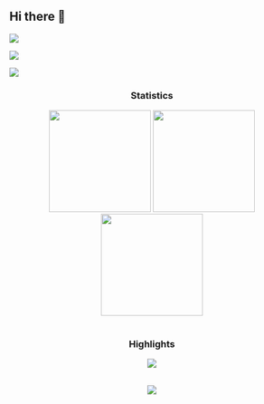 ## Hi there 👋

<!--
**yasaswinpalukuri/yasaswinpalukuri** is a ✨ _special_ ✨ repository because its `README.md` (this file) appears on your GitHub profile.

Here are some ideas to get you started:

- 🔭 I’m currently working on ...
- 🌱 I’m currently learning ...
- 👯 I’m looking to collaborate on ...
- 🤔 I’m looking for help with ...
- 💬 Ask me about ...
- 📫 How to reach me: ...
- 😄 Pronouns: ...
- ⚡ Fun fact: ...
-->


<div> <a href="(https://www.linkedin.com/in/yasaswin-palukuri/)" target="_blank"><img src="https://img.shields.io/badge/LinkedIn-0077B5?style=for-the-badge&logo=linkedin&logoColor=white" target="_blank"></a>

<a href="https://www.kaggle.com/palukuriyasaswin" target="_blank"><img src="https://img.shields.io/badge/Kaggle-20BEFF?style=for-the-badge&logo=Kaggle&logoColor=white" target="_blank"></a>

<a href = "mailto:palukuriyasaswinkumar@gmail.com"><img src="https://img.shields.io/badge/-Gmail-%23333?style=for-the-badge&logo=gmail&logoColor=white" target="_blank"></a>

</div>





<h3 align="center">Statistics</h3>

 <div align="center">

<img src="http://github-profile-summary-cards.vercel.app/api/cards/stats?username=yasaswinpalukuri&theme=swift" height="180em" />

<img src="http://github-profile-summary-cards.vercel.app/api/cards/repos-per-language?username=yasaswinpalukuri&theme=swift" height="180em"  />

<img src="http://github-profile-summary-cards.vercel.app/api/cards/profile-details?username=yasaswinpalukuri&theme=swift" height="180em" />

</div>

<br/>

<h3 align="center">Highlights</h3>



<div align="center">

<img src="https://github-profile-trophy.vercel.app/?username=roymachinelearning&theme=swift&row=2&column=3"/></div>

 <div align="center">

<br/>

<img src="https://komarev.com/ghpvc/?username=roymachinelearning&label=Profile%20views&color=0e75b6&style=flat"/>

</div>
